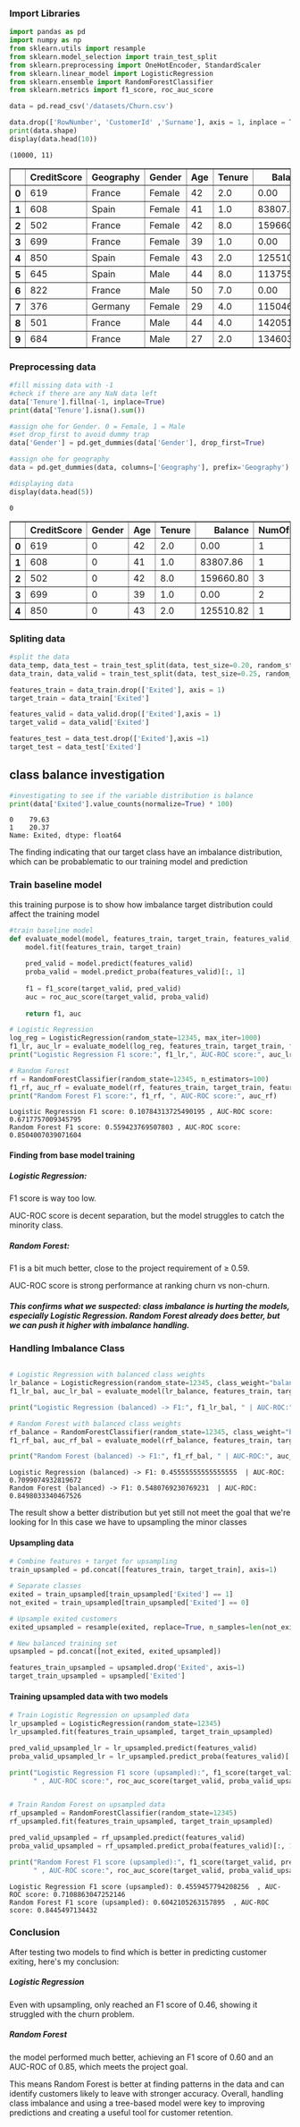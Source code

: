 ### Import Libraries


```python
import pandas as pd
import numpy as np
from sklearn.utils import resample
from sklearn.model_selection import train_test_split
from sklearn.preprocessing import OneHotEncoder, StandardScaler
from sklearn.linear_model import LogisticRegression
from sklearn.ensemble import RandomForestClassifier 
from sklearn.metrics import f1_score, roc_auc_score
```


```python
data = pd.read_csv('/datasets/Churn.csv')

data.drop(['RowNumber', 'CustomerId' ,'Surname'], axis = 1, inplace = True )
print(data.shape)
display(data.head(10))
```

    (10000, 11)



<div>
<style scoped>
    .dataframe tbody tr th:only-of-type {
        vertical-align: middle;
    }

    .dataframe tbody tr th {
        vertical-align: top;
    }

    .dataframe thead th {
        text-align: right;
    }
</style>
<table border="1" class="dataframe">
  <thead>
    <tr style="text-align: right;">
      <th></th>
      <th>CreditScore</th>
      <th>Geography</th>
      <th>Gender</th>
      <th>Age</th>
      <th>Tenure</th>
      <th>Balance</th>
      <th>NumOfProducts</th>
      <th>HasCrCard</th>
      <th>IsActiveMember</th>
      <th>EstimatedSalary</th>
      <th>Exited</th>
    </tr>
  </thead>
  <tbody>
    <tr>
      <th>0</th>
      <td>619</td>
      <td>France</td>
      <td>Female</td>
      <td>42</td>
      <td>2.0</td>
      <td>0.00</td>
      <td>1</td>
      <td>1</td>
      <td>1</td>
      <td>101348.88</td>
      <td>1</td>
    </tr>
    <tr>
      <th>1</th>
      <td>608</td>
      <td>Spain</td>
      <td>Female</td>
      <td>41</td>
      <td>1.0</td>
      <td>83807.86</td>
      <td>1</td>
      <td>0</td>
      <td>1</td>
      <td>112542.58</td>
      <td>0</td>
    </tr>
    <tr>
      <th>2</th>
      <td>502</td>
      <td>France</td>
      <td>Female</td>
      <td>42</td>
      <td>8.0</td>
      <td>159660.80</td>
      <td>3</td>
      <td>1</td>
      <td>0</td>
      <td>113931.57</td>
      <td>1</td>
    </tr>
    <tr>
      <th>3</th>
      <td>699</td>
      <td>France</td>
      <td>Female</td>
      <td>39</td>
      <td>1.0</td>
      <td>0.00</td>
      <td>2</td>
      <td>0</td>
      <td>0</td>
      <td>93826.63</td>
      <td>0</td>
    </tr>
    <tr>
      <th>4</th>
      <td>850</td>
      <td>Spain</td>
      <td>Female</td>
      <td>43</td>
      <td>2.0</td>
      <td>125510.82</td>
      <td>1</td>
      <td>1</td>
      <td>1</td>
      <td>79084.10</td>
      <td>0</td>
    </tr>
    <tr>
      <th>5</th>
      <td>645</td>
      <td>Spain</td>
      <td>Male</td>
      <td>44</td>
      <td>8.0</td>
      <td>113755.78</td>
      <td>2</td>
      <td>1</td>
      <td>0</td>
      <td>149756.71</td>
      <td>1</td>
    </tr>
    <tr>
      <th>6</th>
      <td>822</td>
      <td>France</td>
      <td>Male</td>
      <td>50</td>
      <td>7.0</td>
      <td>0.00</td>
      <td>2</td>
      <td>1</td>
      <td>1</td>
      <td>10062.80</td>
      <td>0</td>
    </tr>
    <tr>
      <th>7</th>
      <td>376</td>
      <td>Germany</td>
      <td>Female</td>
      <td>29</td>
      <td>4.0</td>
      <td>115046.74</td>
      <td>4</td>
      <td>1</td>
      <td>0</td>
      <td>119346.88</td>
      <td>1</td>
    </tr>
    <tr>
      <th>8</th>
      <td>501</td>
      <td>France</td>
      <td>Male</td>
      <td>44</td>
      <td>4.0</td>
      <td>142051.07</td>
      <td>2</td>
      <td>0</td>
      <td>1</td>
      <td>74940.50</td>
      <td>0</td>
    </tr>
    <tr>
      <th>9</th>
      <td>684</td>
      <td>France</td>
      <td>Male</td>
      <td>27</td>
      <td>2.0</td>
      <td>134603.88</td>
      <td>1</td>
      <td>1</td>
      <td>1</td>
      <td>71725.73</td>
      <td>0</td>
    </tr>
  </tbody>
</table>
</div>


### Preprocessing data


```python
#fill missing data with -1
#check if there are any NaN data left
data['Tenure'].fillna(-1, inplace=True)
print(data['Tenure'].isna().sum())

#assign ohe for Gender. 0 = Female, 1 = Male
#set drop_first to avoid dummy trap
data['Gender'] = pd.get_dummies(data['Gender'], drop_first=True)

#assign ohe for geography
data = pd.get_dummies(data, columns=['Geography'], prefix='Geography')

#displaying data
display(data.head(5))
```

    0



<div>
<style scoped>
    .dataframe tbody tr th:only-of-type {
        vertical-align: middle;
    }

    .dataframe tbody tr th {
        vertical-align: top;
    }

    .dataframe thead th {
        text-align: right;
    }
</style>
<table border="1" class="dataframe">
  <thead>
    <tr style="text-align: right;">
      <th></th>
      <th>CreditScore</th>
      <th>Gender</th>
      <th>Age</th>
      <th>Tenure</th>
      <th>Balance</th>
      <th>NumOfProducts</th>
      <th>HasCrCard</th>
      <th>IsActiveMember</th>
      <th>EstimatedSalary</th>
      <th>Exited</th>
      <th>Geography_France</th>
      <th>Geography_Germany</th>
      <th>Geography_Spain</th>
    </tr>
  </thead>
  <tbody>
    <tr>
      <th>0</th>
      <td>619</td>
      <td>0</td>
      <td>42</td>
      <td>2.0</td>
      <td>0.00</td>
      <td>1</td>
      <td>1</td>
      <td>1</td>
      <td>101348.88</td>
      <td>1</td>
      <td>1</td>
      <td>0</td>
      <td>0</td>
    </tr>
    <tr>
      <th>1</th>
      <td>608</td>
      <td>0</td>
      <td>41</td>
      <td>1.0</td>
      <td>83807.86</td>
      <td>1</td>
      <td>0</td>
      <td>1</td>
      <td>112542.58</td>
      <td>0</td>
      <td>0</td>
      <td>0</td>
      <td>1</td>
    </tr>
    <tr>
      <th>2</th>
      <td>502</td>
      <td>0</td>
      <td>42</td>
      <td>8.0</td>
      <td>159660.80</td>
      <td>3</td>
      <td>1</td>
      <td>0</td>
      <td>113931.57</td>
      <td>1</td>
      <td>1</td>
      <td>0</td>
      <td>0</td>
    </tr>
    <tr>
      <th>3</th>
      <td>699</td>
      <td>0</td>
      <td>39</td>
      <td>1.0</td>
      <td>0.00</td>
      <td>2</td>
      <td>0</td>
      <td>0</td>
      <td>93826.63</td>
      <td>0</td>
      <td>1</td>
      <td>0</td>
      <td>0</td>
    </tr>
    <tr>
      <th>4</th>
      <td>850</td>
      <td>0</td>
      <td>43</td>
      <td>2.0</td>
      <td>125510.82</td>
      <td>1</td>
      <td>1</td>
      <td>1</td>
      <td>79084.10</td>
      <td>0</td>
      <td>0</td>
      <td>0</td>
      <td>1</td>
    </tr>
  </tbody>
</table>
</div>


### Spliting data


```python
#split the data
data_temp, data_test = train_test_split(data, test_size=0.20, random_state=12345)
data_train, data_valid = train_test_split(data, test_size=0.25, random_state=12345)

features_train = data_train.drop(['Exited'], axis = 1)
target_train = data_train['Exited']

features_valid = data_valid.drop(['Exited'],axis = 1)
target_valid = data_valid['Exited']

features_test = data_test.drop(['Exited'],axis =1)
target_test = data_test['Exited']

```

## class balance investigation


```python
#investigating to see if the variable distribution is balance
print(data['Exited'].value_counts(normalize=True) * 100) 
```

    0    79.63
    1    20.37
    Name: Exited, dtype: float64


The finding indicating that our target class have an imbalance distribution, which can be probablematic to our training model and prediction  

### Train baseline model
this training purpose is to show how imbalance target distribution could affect the training model


```python
#train baseline model 
def evaluate_model(model, features_train, target_train, features_valid, target_valid):
    model.fit(features_train, target_train)
    
    pred_valid = model.predict(features_valid)
    proba_valid = model.predict_proba(features_valid)[:, 1]
    
    f1 = f1_score(target_valid, pred_valid)
    auc = roc_auc_score(target_valid, proba_valid)
    
    return f1, auc

# Logistic Regression
log_reg = LogisticRegression(random_state=12345, max_iter=1000)
f1_lr, auc_lr = evaluate_model(log_reg, features_train, target_train, features_valid, target_valid)
print("Logistic Regression F1 score:", f1_lr,", AUC-ROC score:", auc_lr)

# Random Forest
rf = RandomForestClassifier(random_state=12345, n_estimators=100)
f1_rf, auc_rf = evaluate_model(rf, features_train, target_train, features_valid, target_valid)
print("Random Forest F1 score:", f1_rf, ", AUC-ROC score:", auc_rf)
```

    Logistic Regression F1 score: 0.10784313725490195 , AUC-ROC score: 0.6717757009345795
    Random Forest F1 score: 0.559423769507803 , AUC-ROC score: 0.8504007039071604


#### Finding from base model training 
##### Logistic Regression: 

F1 score is way too low.

AUC-ROC score is decent separation, but the model struggles to catch the minority class.

##### Random Forest:

F1 is a bit much better, close to the project requirement of ≥ 0.59.

AUC-ROC score is strong performance at ranking churn vs non-churn.

##### This confirms what we suspected: class imbalance is hurting the models, especially Logistic Regression. Random Forest already does better, but we can push it higher with imbalance handling.

### Handling Imbalance Class


```python

# Logistic Regression with balanced class weights
lr_balance = LogisticRegression(random_state=12345, class_weight="balanced")
f1_lr_bal, auc_lr_bal = evaluate_model(lr_balance, features_train, target_train, features_valid, target_valid)

print("Logistic Regression (balanced) -> F1:", f1_lr_bal, " | AUC-ROC:", auc_lr_bal)

# Random Forest with balanced class weights
rf_balance = RandomForestClassifier(random_state=12345, class_weight="balanced")
f1_rf_bal, auc_rf_bal = evaluate_model(rf_balance, features_train, target_train, features_valid, target_valid)

print("Random Forest (balanced) -> F1:", f1_rf_bal, " | AUC-ROC:", auc_rf_bal)

```

    Logistic Regression (balanced) -> F1: 0.45555555555555555  | AUC-ROC: 0.7099074932819672
    Random Forest (balanced) -> F1: 0.5480769230769231  | AUC-ROC: 0.8498033340467526


The result show a better distribution but yet still not meet the goal that we're looking for
In this case we have to upsampling the minor classes 

#### Upsampling data


```python
# Combine features + target for upsampling
train_upsampled = pd.concat([features_train, target_train], axis=1)

# Separate classes
exited = train_upsampled[train_upsampled['Exited'] == 1]
not_exited = train_upsampled[train_upsampled['Exited'] == 0]

# Upsample exited customers
exited_upsampled = resample(exited, replace=True, n_samples=len(not_exited), random_state=12345)

# New balanced training set
upsampled = pd.concat([not_exited, exited_upsampled])

features_train_upsampled = upsampled.drop('Exited', axis=1)
target_train_upsampled = upsampled['Exited']

```

#### Training upsampled data with two models


```python
# Train Logistic Regression on upsampled data
lr_upsampled = LogisticRegression(random_state=12345)
lr_upsampled.fit(features_train_upsampled, target_train_upsampled)

pred_valid_upsampled_lr = lr_upsampled.predict(features_valid)
proba_valid_upsampled_lr = lr_upsampled.predict_proba(features_valid)[:, 1]

print("Logistic Regression F1 score (upsampled):", f1_score(target_valid, pred_valid_upsampled_lr), 
      " , AUC-ROC score:", roc_auc_score(target_valid, proba_valid_upsampled_lr))


# Train Random Forest on upsampled data
rf_upsampled = RandomForestClassifier(random_state=12345)
rf_upsampled.fit(features_train_upsampled, target_train_upsampled)

pred_valid_upsampled = rf_upsampled.predict(features_valid)
proba_valid_upsampled = rf_upsampled.predict_proba(features_valid)[:, 1]

print("Random Forest F1 score (upsampled):", f1_score(target_valid, pred_valid_upsampled), 
      " , AUC-ROC score:", roc_auc_score(target_valid, proba_valid_upsampled))

```

    Logistic Regression F1 score (upsampled): 0.4559457794208256  , AUC-ROC score: 0.7108863047252146
    Random Forest F1 score (upsampled): 0.6042105263157895  , AUC-ROC score: 0.8445497134432


### Conclusion



After testing two models to find which is better in predicting customer exiting, here's my conclusion: 
##### Logistic Regression 
Even with upsampling, only reached an F1 score of 0.46, showing it struggled with the churn problem. 
##### Random Forest 
the model performed much better, achieving an F1 score of 0.60 and an AUC-ROC of 0.85, which meets the project goal.

This means Random Forest is better at finding patterns in the data and can identify customers likely to leave with stronger accuracy. Overall, handling class imbalance and using a tree-based model were key to improving predictions and creating a useful tool for customer retention.

